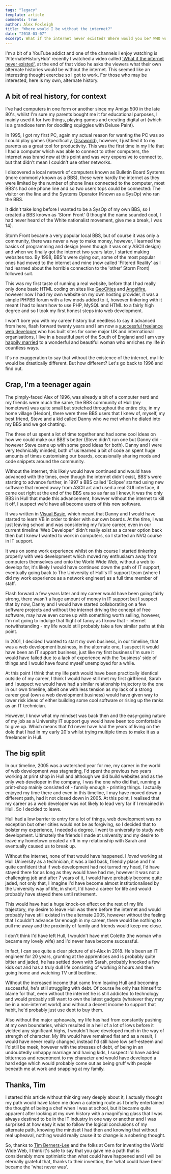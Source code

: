 ```yaml
---
tags: "legacy"
template: article 
comments: true 
author: Alex Foxleigh
title: "Where would I be without the internet?"
date: "2018-03-07"
excerpt: What if the internet never existed? Where would you be? WHO would you be? Here is an alternate history of my life if the internet had never existed.
---
```


I'm a bit of a YouTube addict and one of the channels I enjoy watching is 'AlternateHistoryHub' recently I watched a video called ['What if the internet never existed'](https://www.youtube.com/watch?v=tszFFafk8pA), at the end of that video he asks the viewers what their own alternate histories would be without the internet. This seemed like an interesting thought exercise so I got to work. For those who may be interested, here is my own, alternate history.

## **A bit of real history, for context**

I've had computers in one form or another since my Amiga 500 in the late 80's, whilst I'm sure my parents bought me it for educational purposes, I mainly used it for two things, playing games and creating digital art (which is a grandiose term for doodling squiggles with Deluxe Paint).

In 1995, I got my first PC, again my actual reason for wanting the PC was so I could play games (Specifically, [Discworld](https://www.wikiwand.com/en/Discworld_(video_game))), however, I justified it to my parents as a great tool for productivity. This was the first time in my life that I had a computer which was able to connect to other computers, the internet was brand new at this point and was very expensive to connect to, but that didn't mean I couldn't use other networks.

I discovered a local network of computers known as Bulletin Board Systems (more commonly known as a BBS), these were hardly the internet as they were limited by the number of phone lines connected to the computer, most BBS's had one phone line and so two users tops could be connected: The visitor on the line and the Systems Operator (Known as a SysOp) who ran the BBS.

It didn't take long before I wanted to be a SysOp of my own BBS, so I created a BBS known as 'Storm Front' (I thought the name sounded cool, I had never heard of the White nationalist movement, give me a break, I was 14).

Storm Front became a very popular local BBS, but of course it was only a community, there was never a way to make money, however, I learned the basics of programming and design (even though it was only ASCII design) and when we finally got the internet two years later, I started making websites too. By 1998, BBS's were dying out, some of the most popular ones had moved to the internet and mine (now called 'Filtered Reality' as I had learned about the horrible connection to the 'other' Storm Front) followed suit.

This was my first taste of running a real website, before that I had really only done basic HTML coding on sites like [GeoCities](https://www.wikiwand.com/en/Yahoo!_GeoCities) and [Angelfire](https://www.wikiwand.com/en/Angelfire), however now I had my own website on my own hosting provider, it was a simple PHPBB forum with a few mods added to it, however tinkering with it meant I had to learn how to use PHP, MySQL and HTML to a fairly high degree and so I took my first honest steps into web development.

I won't bore you with my career history but needless to say it advanced from here, flash forward twenty years and I am now a [successful freelance web developer](http://alex.foxleigh.me/2016/09/28/so-you-want-to-be-a-web-contractor-part-1-tips-for-getting-started/) who has built sites for some major UK and international organisations, I live in a beautiful part of the South of England and I am very [happily married](http://alex.foxleigh.me/2017/04/03/holy-crap-im-married/) to a wonderful and beautiful woman who enriches my life in countless ways.

It's no exaggeration to say that without the existence of the internet, my life would be drastically different. But how different? Let's go back to 1996 and find out.

## **Crap, I'm a teenager again**

The pimply-faced Alex of 1996, was already a bit of a computer nerd and my friends were much the same, the BBS community of Hull (my hometown) was quite small but stretched throughout the entire city, in my home village (Hedon), there were three BBS users that I knew of, myself, my best friend, Steve and a kid called Danny who we met when he dialed into my BBS and we got chatting.

The three of us spent a lot of time together and had some cool ideas on how we could make our BBS's better (Steve didn't run one but Danny did - however Steve came up with some good ideas for both). Danny and I were very technically minded, both of us learned a bit of code an spent huge amounts of times customising our boards, occasionally sharing mods and code snippets around the community.

Without the internet, this likely would have continued and would have advanced with the times, even though the internet didn't exist, BBS's were starting to advance further, in 1997 a BBS called 'Eclipse' started using new software that moved away from ASCII art and used a real GUI interface, it came out right at the end of the BBS era so as far as I knew, it was the only BBS in Hull that made this advancement, however without the internet to kill it off, I suspect we'd have all become users of this new software.

It was written in [Visual Basic](https://www.wikiwand.com/en/Visual_Basic), which meant that Danny and I would have started to learn VB in order to tinker with our own boards. At the time, I was just leaving school and was considering my future career, even in our current timeline 'Web Developer' didn't really exist as a career option back then but I knew I wanted to work in computers, so I started an NVQ course in IT support.

It was on some work experience whilst on this course I started tinkering properly with web development which moved my enthusiasm away from computers themselves and onto the World Wide Web, without a web to develop for, it's likely I would have continued down the path of IT support, eventually going back to The University of Hull's IT support team (where I did my work experience as a network engineer) as a full time member of staff.

Flash forward a few years later and my career would have been going fairly strong, there wasn't a huge amount of money in IT support but I suspect that by now, Danny and I would have started collaborating on a few software projects and without the internet driving the concept of free software, may have even come up with something worth selling, however, I'm not going to indulge that flight of fancy as I know that - internet notwithstanding - my life would still probably take a few similar paths at this point.

In 2001, I decided I wanted to start my own business, in our timeline, that was a web development business, in the alternate one, I suspect it would have been an IT support business, just like my first business I'm sure it would have failed due to a lack of experience with the 'business' side of things and I would have found myself unemployed for a while.

At this point I think that my life path would have been practically identical outside of my career, I think I would have still met my first girlfriend, Sarah and I suspect we would have had a similar relationship trajectory to the one in our own timeline, albeit one with less tension as my lack of a strong career goal (own a web development business) would have given way to lower risk ideas of either building some cool software or rising up the ranks as an IT technician.

However, I know what my mindset was back then and the easy-going nature of my job as a University IT support guy would have been too comfortable to give up. Which means that I'd never have had the years of living on the dole that I had in my early 20's whilst trying multiple times to make it as a freelancer in Hull.

## **The big split**

In our timeline, 2005 was a watershed year for me, my career in the world of web development was stagnating, I'd spent the previous two years working at print shop in Hull and although we did build websites and as the only web developer in the company, I was the one who did that, running a print-shop mainly consisted of - funnily enough - printing things. I actually enjoyed my time there and even in this timeline, I may have moved down a different path, had it not closed down in 2005. At this point, I realised that my career as a web developer was not likely to lead very far if I remained in Hull. So I decided to leave.

Hull had a low barrier to entry for a lot of things, web development was no exception but other cities would not be as forgiving, so I decided that to bolster my experience, I needed a degree. I went to university to study web development. Ultimately the friends I made at university and my desire to leave my hometown created a rift in my relationship with Sarah and eventually caused us to break up.

Without the internet, none of that would have happened. I _loved_ working at Hull University as a technician, it was a laid back, friendly place and I'm quite confident that if web development had not turned my head, I'd have stayed there for as long as they would have had me, however it was not a challenging job and after 7 years of it, I would have probably become quite jaded, not only that, I imagine I'd have become almost institutionalised by the University way of life, in short, I'd have a career for life and would probably have stayed there until retirement.

This would have had a huge knock-on effect on the rest of my life trajectory, my desire to leave Hull was there before the internet and would probably have still existed in the alternate 2005, however without the feeling that I couldn't advance far enough in my career, there would be nothing to pull me away and the proximity of family and friends would keep me close.

I don't think I'd have left Hull, I wouldn't have met Colette (the woman who became my lovely wife) and I'd never have become successful.

In fact, I can see quite a clear picture of alt-Alex in 2018. He's been an IT engineer for 20 years, grunting at the apprentices and is probably quite bitter and jaded, he has settled down with Sarah, probably knocked a few kids out and has a truly dull life consisting of working 8 hours and then going home and watching TV until bedtime.

Without the increased income that came from leaving Hull and becoming successful, he's still struggling with debt. Of course he only has himself to blame for that, even without the internet he is still addicted to technology and would probably still want to own the latest gadgets (whatever they may be in a non-internet world) and without a decent income to support that habit, he'd probably just use debt to buy them.

Also without the major upheavals, my life has had from constantly pushing at my own boundaries, which resulted in a hell of a lot of lows before it yielded any significant highs, I wouldn't have developed much in the way of strength of character. My life would have remained flat and as a result, I would have never really changed, instead I'd still have low self-esteem and I'd still be meek, however with the stresses of debt, of being in an undoubtedly unhappy marriage and having kids, I suspect I'd have added bitterness and resentment to my character and would have developed a hard edge which would probably come out as being gruff with people beneath me at work and snapping at my family.

## **Thanks, Tim**

I started this article without thinking very deeply about it, I actually thought my path would have taken me down a catering route as I briefly entertained the thought of being a chef when I was at school, but it became quite apparent after looking at my own history with a magnifying glass that I was always destined to be in the IT industry in one way or another and I was surprised at how easy it was to follow the logical conclusions of my alternate path, knowing the mindset I had then and knowing that without real upheaval, nothing would really cause it to change is a sobering thought.

So, thanks to [Tim Berners-Lee](https://www.wikiwand.com/en/Tim_Berners-Lee) and the folks at Cern for inventing the World Wide Web, I think it's safe to say that you gave me a path that is considerably more optimistic than what could have happened and I will be eternally grateful that, thanks to their invention, the 'what could have been' became the 'what never was'.
